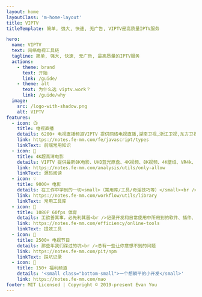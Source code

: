 ```yaml
---
layout: home
layoutClass: 'm-home-layout'
title: VIPTV
titleTemplate: 简单, 强大, 快速, 无广告, VIPTV是高质量IPTV服务

hero:
  name: VIPTV
  text: 网络电视工具链   
  tagline: 简单, 强大, 快速, 无广告, 最高质量的IPTV服务
  actions:
    - theme: brand
      text: 开始
      link: /guide/
    - theme: alt
      text: 为什么选 viptv.work？
      link: /guide/why
  image:
    src: /logo-with-shadow.png
    alt: VIPTV
features:
  - icon: 📺
    title: 电视直播
    details: 6200+ 电视直播频道VIPTV 提供网络电视直播,湖南卫视,浙江卫视,东方卫视,北京卫视,河南卫视,江苏卫视,上海第一财经,体育频道,卫视节目表,免费视频直播,本港台在线观看高清回放
    link: https://notes.fe-mm.com/fe/javascript/types
    linkText: 前端常用知识
  - icon: 📘
    title: 4K超高清电影
    details: VIPTV 提供最新8K电影、UHD蓝光原盘、4K视频、8K视频、4K壁纸、VR4k、4K电影下载
    link: https://notes.fe-mm.com/analysis/utils/only-allow
    linkText: 源码阅读
  - icon: 💡
    title: 9000+ 电影
    details: 在工作中学到的一切<small>（常用库/工具/奇淫技巧等）</small><br />配合 CV 大法来更好的摸鱼
    link: https://notes.fe-mm.com/workflow/utils/library
    linkText: 常用工具库
  - icon: 🧰
    title: 1080P 60fps 体育
    details: 工欲善其事，必先利其器<br />记录开发和日常使用中所用到的软件、插件、扩展等
    link: https://notes.fe-mm.com/efficiency/online-tools
    linkText: 提效工具
  - icon: 🐞
    title: 2500+ 电视节目
    details: 那些年我们踩过的坑<br />总有一些让你意想不到的问题
    link: https://notes.fe-mm.com/pit/npm
    linkText: 踩坑记录
  - icon: 💯
    title: 150+ 福利频道
    details: '<small class="bottom-small">一个想躺平的小开发</small>'
    link: https://notes.fe-mm.com/mao
footer: MIT Licensed | Copyright © 2019-present Evan You
---
```


<style>
.m-home-layout .image-src:hover {
  transform: translate(-50%, -50%) rotate(666turn);
  transition: transform 59s 1s cubic-bezier(0.3, 0, 0.8, 1);
}

.m-home-layout .details small {
  opacity: 0.8;
}

.m-home-layout .bottom-small {
  display: block;
  margin-top: 2em;
  text-align: right;
}
</style>
